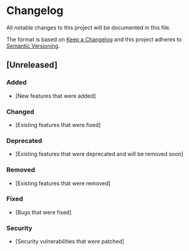 # Changelog

All notable changes to this project will be documented in this file.

The format is based on [Keep a Changelog](http://keepachangelog.com/en/1.0.0/) and this
project adheres to [Semantic Versioning](http://semver.org/spec/v2.0.0.html).


## [Unreleased]
### Added
- [New features that were added]

### Changed
- [Existing features that were fixed]

### Deprecated
- [Existing features that were deprecated and will be removed soon]

### Removed
- [Existing features that were removed]

### Fixed
- [Bugs that were fixed]

### Security
- [Security vulnerabilities that were patched]